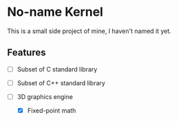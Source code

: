 # No-name Kernel
This is a small side project of mine, I haven't named it yet.



## Features

- [ ] Subset of C standard library

- [ ] Subset of C++ standard library

- [ ] 3D graphics engine
    - [x] Fixed-point math

